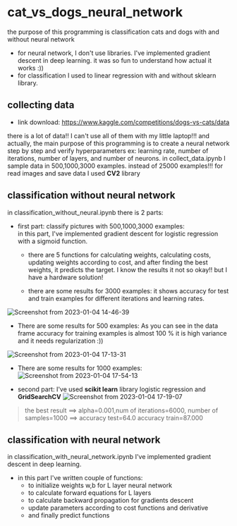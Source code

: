 # cat_vs_dogs_neural_network

the purpose of this programming is classification cats and dogs with and without neural network

- for neural network, I don't use libraries. I've implemented gradient descent in deep learning. it was so fun to understand how actual it works :)) 
- for classification I used to linear regression with and without sklearn library.

## collecting data

- link download: https://www.kaggle.com/competitions/dogs-vs-cats/data

there is a lot of data!! I can't use all of them with my little laptop!!!
and actually, the main purpose of this programming is to create a neural network step by step and verify hyperparameters ex: learning rate, number of iterations, number of layers, and number of neurons.
in collect_data.ipynb I sample data in 500,1000,3000 examples. instead of 25000 examples!!! for read images and save data I used **CV2** library

## classification without neural network

in classification_without_neural.ipynb there is 2 parts:

- first part: classify pictures with 500,1000,3000 examples:  
 in this part, I've implemented gradient descent for logistic regression with a sigmoid function. 
 
  - there are 5 functions for calculating weights, calculating costs, updating weights according to cost, and after finding the best weights, it predicts the target.
 I know the results it not so okay!! but I have a hardware solution!
 
  - there are some results for 3000 examples: it shows accuracy for test and train examples for different iterations and learning rates.

![Screenshot from 2023-01-04 14-46-39](https://user-images.githubusercontent.com/36596572/210545584-b9fb6e23-b167-4267-9bea-1e6dcc714224.png)

   - There are some results for 500 examples:  As you can see in the data frame accuracy for training examples is almost 100 % it is high variance and it needs regularization :))

![Screenshot from 2023-01-04 17-13-31](https://user-images.githubusercontent.com/36596572/210568087-8fa3dc67-6fb6-4754-9744-95cf66a7227c.png)
-  There are some 
results for 1000 examples:
![Screenshot from 2023-01-04 17-54-13](https://user-images.githubusercontent.com/36596572/210577384-e27d0361-e9a5-4798-94a4-eaaf84a4abe7.png)


- second part: I've used **scikit learn** library logistic regression and **GridSearchCV**
![Screenshot from 2023-01-04 17-19-07](https://user-images.githubusercontent.com/36596572/210569301-d8daea28-172a-4182-b222-c9a2e98a69bc.png)
> the best result ==> alpha=0.001,num of iterations=6000, number of samples=1000 ==> accuracy test=64.0	accuracy train=87.000	

## classification with neural network

 in classification_with_neural_network.ipynb I've implemented gradient descent in deep learning.
- in this part I've written couple of functions:
  - to initialize weights w,b for L layer neural network
  - to calculate forward equations for L layers
  - to calculate backward propagation for gradients descent
  - update parameters according to cost functions and derivative
  - and finally predict functions
